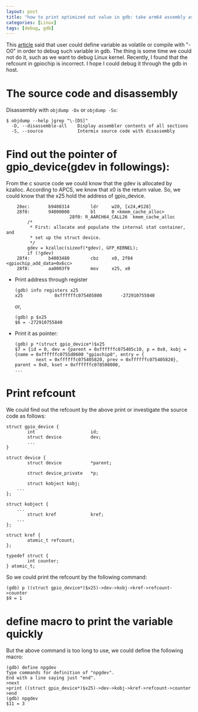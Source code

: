 ```yaml
---
layout: post
title: "how to print optimized out value in gdb: take arm64 assembly as example"
categories: [Linux]
tags: [debug, gdb]
---
```


This [article](http://ask.xmodulo.com/print-optimized-out-value-gdb.html) said that user could define variable as volatile or compile with "-O0" in order to debug such variable in gdb. The thing is some time we could not do it, such as we want to debug Linux kernel. Recently, I found that the refcount in gpiochip is incorrect. I hope I could debug it through the gdb in host.

# The source code and disassembly
Disassembly with `objdump -Dx` or `objdump -Sx`:
```
$ objdump --help |grep "\-[DS]"
  -D, --disassemble-all    Display assembler contents of all sections
  -S, --source             Intermix source code with disassembly
```

# Find out the pointer of gpio_device(gdev in followings):
From the c source code we could know that the gdev is allocated by kzalloc. According to APCS, we know that x0 is the return value. So, we could know that the x25 hold the address of gpio_device.

```
    28ec:       b9408314        ldr     w20, [x24,#128]
    28f0:       94000000        bl      0 <kmem_cache_alloc>
                        28f0: R_AARCH64_CALL26  kmem_cache_alloc
        /*
         * First: allocate and populate the internal stat container, and
         * set up the struct device.
         */
        gdev = kzalloc(sizeof(*gdev), GFP_KERNEL);
        if (!gdev)
    28f4:       b4003480        cbz     x0, 2f84 <gpiochip_add_data+0x6cc>
    28f8:       aa0003f9        mov     x25, x0
```

*   Print address through register
    ```
    (gdb) info registers x25
    x25            0xffffffc075405800       -272910755840
    ```
    or,
    ```
    (gdb) p $x25
    $6 = -272910755840
    ```

*   Print it as pointer:
    ```
    (gdb) p *(struct gpio_device*)$x25
    $7 = {id = 0, dev = {parent = 0xffffffc075405c10, p = 0x0, kobj = {name = 0xffffffc0755d0600 "gpiochip0", entry = {
            next = 0xffffffc075405820, prev = 0xffffffc075405820}, parent = 0x0, kset = 0xffffffc078508000,
    ...
    ```

# Print refcount
We could find out the refcount by the above print or investigate the source code as follows:

```
struct gpio_device {
        int                     id;
        struct device           dev;
        ...
}

struct device {
        struct device           *parent;

        struct device_private   *p;

        struct kobject kobj;
	...
};

struct kobject {
	...
        struct kref             kref;
	...
};

struct kref {
        atomic_t refcount;
};

typedef struct {
        int counter;
} atomic_t;
```

So we could print the refcount by the following command:
```
(gdb) p ((struct gpio_device*)$x25)->dev->kobj->kref->refcount->counter
$9 = 1
```

# define macro to print the variable quickly
But the above command is too long to use, we could define the following macro:
```
(gdb) define npgdev
Type commands for definition of "npgdev".
End with a line saying just "end".
>next
>print ((struct gpio_device*)$x25)->dev->kobj->kref->refcount->counter
>end
(gdb) npgdev
$11 = 3
```

